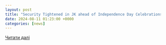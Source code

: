```yaml
---
layout: post
title: "Security Tightened in JK ahead of Independence Day Celebrations | Kashmir Despatch"
date: 2024-08-11 01:23:00 +0000
categories: [news]
---
```


[Читати далі](https://kashmirdespatch.com/security-tightened-in-jk-ahead-of-independence-day-celebrations/)
